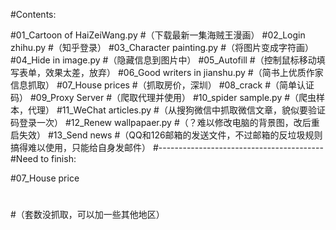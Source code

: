 #Contents:

#01_Cartoon of HaiZeiWang.py
#（下载最新一集海贼王漫画）
#02_Login zhihu.py
#（知乎登录）
#03_Character painting.py
#（将图片变成字符画）
#04_Hide in image.py
#（隐藏信息到图片中）
#05_Autofill
#（控制鼠标移动填写表单，效果太差，放弃）
#06_Good writers in jianshu.py
#（简书上优质作家信息抓取）
#07_House prices 
#（抓取房价，深圳）
#08_crack
#（简单认证码）
#09_Proxy Server
#（爬取代理并使用）
#10_spider sample.py
#（爬虫样本，代理）
#11_WeChat articles.py
#（从搜狗微信中抓取微信文章，貌似要验证码登录一次）
#12_Renew wallpapaer.py
#（？难以修改电脑的背景图，改后重启失效）
#13_Send news
#（QQ和126邮箱的发送文件，不过邮箱的反垃圾规则搞得难以使用，只能给自身发邮件）
#-----------------------------------------
#Need to finish:

#07_House price
#
#（套数没抓取，可以加一些其他地区）







